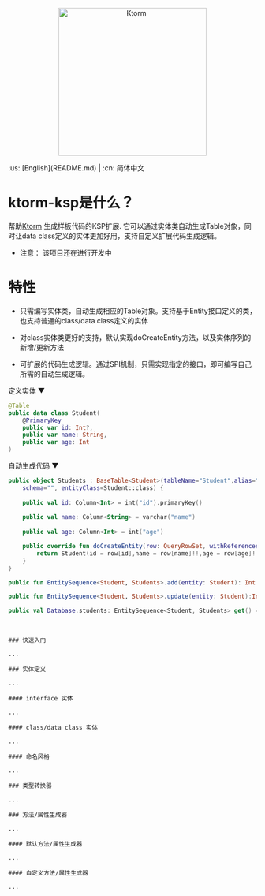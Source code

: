<p align="center">
    <img src="https://raw.githubusercontent.com/kotlin-orm/ktorm-docs/master/source/images/logo-full.png" alt="Ktorm" width="300" />
</p>
:us: [English](README.md) | :cn: 简体中文

# ktorm-ksp是什么？
帮助[Ktorm](https://github.com/kotlin-orm/ktorm) 生成样板代码的KSP扩展. 它可以通过实体类自动生成Table对象，同时让data class定义的实体更加好用，支持自定义扩展代码生成逻辑。 

- 注意： 该项目还在进行开发中

# 特性

- 只需编写实体类，自动生成相应的Table对象。支持基于Entity接口定义的类，也支持普通的class/data class定义的实体

- 对class实体类更好的支持，默认实现doCreateEntity方法，以及实体序列的新增/更新方法

- 可扩展的代码生成逻辑。通过SPI机制，只需实现指定的接口，即可编写自己所需的自动生成逻辑。

定义实体 ▼
```kotlin
@Table
public data class Student(
    @PrimaryKey
    public var id: Int?,
    public var name: String,
    public var age: Int
)
```
自动生成代码 ▼
```kotlin
public object Students : BaseTable<Student>(tableName="Student",alias="", catalog="",
    schema="", entityClass=Student::class) {
        
    public val id: Column<Int> = int("id").primaryKey()
    
    public val name: Column<String> = varchar("name")
    
    public val age: Column<Int> = int("age")

    public override fun doCreateEntity(row: QueryRowSet, withReferences: Boolean): Student {
        return Student(id = row[id],name = row[name]!!,age = row[age]!!,)
    }
}

public fun EntitySequence<Student, Students>.add(entity: Student): Int { /*此处省略具体实现*/ }

public fun EntitySequence<Student, Students>.update(entity: Student):Int { /*此处省略具体实现*/ }

public val Database.students: EntitySequence<Student, Students> get() = this.sequenceOf(Students)
```
```


### 快速入门

...

### 实体定义

...

#### interface 实体

...

#### class/data class 实体

...

#### 命名风格

...

### 类型转换器

...

### 方法/属性生成器

...

#### 默认方法/属性生成器

...

#### 自定义方法/属性生成器

...